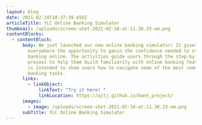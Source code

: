 ```yaml
---
layout: blog
date: 2021-02-18T18:37:39.656Z
articleTitle: YLC Online Banking Simulator
thumbnail: /uploads/screen-shot-2021-02-18-at-11.36.33-am.png
contentBlocks:
  - contentBlock:
      body: We just launched our new online banking simulator! It gives people
        everywhere the opportunity to ganin the confidence needed to start
        banking online. The activities guide users through the step-by-step
        process to help them build familiarity with online banking features. It
        is intended to show users how to navigate some of the most common
        banking tasks.
      links:
        - linkObject:
            linkText: "Try it here! "
            linkLocation: https://ajtj.github.io/bank_project/
      images:
        - image: /uploads/screen-shot-2021-02-18-at-11.36.33-am.png
      subTitle: YLC Online Banking Simulator
---
```

